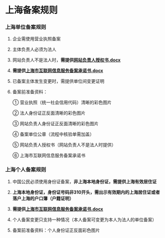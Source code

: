 # 上海备案规则

### 上海单位备案规则

1. 企业需使用营业执照备案

2. 主体负责人必须为法人

3. 网站负责人不是法人时，**需提供[网站负责人授权书.docx](https://badownload.s3.cn-north-1.jdcloud-oss.com/buchongziliao/shanghai/shanghaishouquanshu.docx)**

4. **需提供[上海市互联网信息服务备案承诺书.docx](https://badownload.s3.cn-north-1.jdcloud-oss.com/buchongziliao/shanghai/fuwuchengnuo.docx)**

4. 已备案主体发生变更时，需提供单位间变更证明

5. 备案前准备资料：

   ① 营业执照（统一社会信用代码）清晰的彩色图片

   ② 法人身份证正反面清晰的彩色图片

   ③ 网站负责人身份证正反面清晰的彩色图片

   ④ 备案单位公章（流程中核验单需加盖）

   ⑤ 网站负责人授权书（网站负责人不是法人时提供）
  
   ⑥ 上海市互联网信息服务备案承诺书
   
   
### 上海个人备案规则

1. 中国公民必须使用身份证备案，**非上海本地身份证，需提供上海有效居住证**

2. **上海本地身份证，身份证号码非310开头，需出示有效期内的上海居住证或者落户上海的户口簿（户籍证明）**

3. **需提供[上海市互联网信息服务备案承诺书.docx](https://badownload.s3.cn-north-1.jdcloud-oss.com/buchongziliao/shanghai/fuwuchengnuo.docx)**

4. 个人备案变更只支持一种情况（本人备案可变更为本人为法人的单位备案）

5. 备案前准备资料：个人身份证正反面彩色图片
